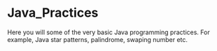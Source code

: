 # Java_Practices

Here you will some of the very basic Java programming practices. For example, Java star patterns, palindrome, swaping number etc.
